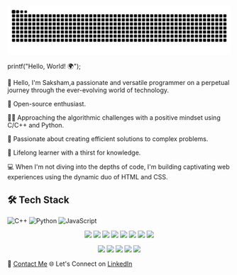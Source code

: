 ![Snake animation](https://github.com/saksham-0425/saksham-0425/blob/output/github-contribution-grid-snake.svg)

printf("Hello, World! 🌍");

👋 Hello, I'm Saksham,a passionate and versatile programmer on a perpetual journey through the ever-evolving world of technology.

🚀 Open-source enthusiast.

👨‍💻 Approaching the algorithmic challenges with a positive mindset using C/C++ and Python.

🌟 Passionate about creating efficient solutions to complex problems.

🧠 Lifelong learner with a thirst for knowledge.

💻 When I'm not diving into the depths of code, I'm building captivating web experiences using the dynamic duo of HTML and CSS.

## 🛠️ Tech Stack
![C++](https://img.shields.io/badge/C++-00599C?style=for-the-badge&logo=cplusplus&logoColor=white)
![Python](https://img.shields.io/badge/Python-3776AB?style=for-the-badge&logo=python&logoColor=white)
![JavaScript](https://img.shields.io/badge/JavaScript-F7DF1E?style=for-the-badge&logo=javascript&logoColor=black)

<p align="center">
  <img src="https://img.shields.io/badge/C++-00599C?style=flat-square&logo=c%2B%2B&logoColor=white" />
  <img src="https://img.shields.io/badge/Python-3776AB?style=flat-square&logo=python&logoColor=white" />
  <img src="https://img.shields.io/badge/Java-007396?style=flat-square&logo=java&logoColor=white" />
  <img src="https://img.shields.io/badge/HTML5-E34F26?style=flat-square&logo=html5&logoColor=white" />
  <img src="https://img.shields.io/badge/CSS3-1572B6?style=flat-square&logo=css3&logoColor=white" />
  <img src="https://img.shields.io/badge/JavaScript-F7DF1E?style=flat-square&logo=javascript&logoColor=black" />
  <img src="https://img.shields.io/badge/React-20232A?style=flat-square&logo=react&logoColor=61DAFB" />
  <img src="https://img.shields.io/badge/Node.js-339933?style=flat-square&logo=nodedotjs&logoColor=white" />
</p>

<p align="center">
  <img src="https://raw.githubusercontent.com/Ileriayo/markdown-badges/main/badges/python/python.svg" />
  <img src="https://raw.githubusercontent.com/Ileriayo/markdown-badges/main/badges/javascript/javascript.svg" />
  <img src="https://raw.githubusercontent.com/Ileriayo/markdown-badges/main/badges/react/react.svg" />
  <img src="https://raw.githubusercontent.com/Ileriayo/markdown-badges/main/badges/firebase/firebase.svg" />
  <img src="https://raw.githubusercontent.com/Ileriayo/markdown-badges/main/badges/git/git.svg" />
</p>



📧 [Contact Me](guptasaksham2510@gmail.com)
🌐 Let's Connect on [LinkedIn](https://www.linkedin.com/in/saksham-gupta-894400246/)
